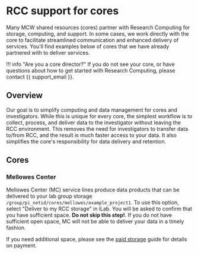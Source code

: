# RCC support for cores

Many MCW shared resources (cores) partner with Research Computing for storage, computing, and support. In some cases, we work directly with the core to facilitate streamlined communication and enhanced delivery of services. You'll find examples below of cores that we have already partnered with to deliver services.

!!! info "Are you a core director?"
    If you do not see your core, or have questions about how to get started with Research Computing, please contact {{ support_email }}.

## Overview

Our goal is to simplify computing and data management for cores and investigators. While this is unique for every core, the simplest workflow is to collect, process, and deliver data to the investigator without leaving the RCC environment. This removes the need for investigators to transfer data to/from RCC, and the result is much faster access to your data. It also simplifies the core's responsibility for data delivery and retention.

## Cores

### Mellowes Center

Mellowes Center (MC) service lines produce data products that can be delivered to your lab group storage `/group/pi_netid/cores/mellowes/example_project1`. To use this option, select "Deliver to my RCC storage" in iLab. You will be asked to confirm that you have sufficient space. **Do not skip this step!**. If you do not have sufficient open space, MC will not be able to deliver your data in a timely fashion.

If you need additional space, please see the [paid storage](../storage/paid-storage.md#sign-up--payment) guide for details on payment.
